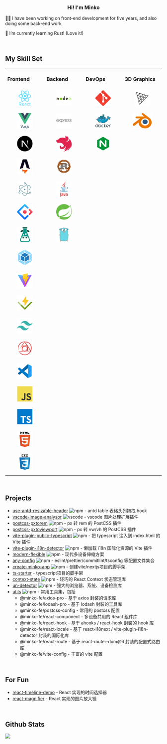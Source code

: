
### <div align="center">Hi! I'm Minko</div>  
  

🧑‍💻 I have been working on front-end development for five years, and also doing some back-end work  
  

🦀 I’m currently learning Rust! (Love it!)

<br/>  


## My Skill Set
<table><tr><td valign="top" width="25%">



### Frontend  
<div align="center">  
<!-- framework -->
<a href="https://reactjs.org/" target="_blank"><img style="margin: 10px" src="./assets/icons/react-original-wordmark.svg" alt="React" height="50" /></a>  
<a href="https://vuejs.org/" target="_blank"><img style="margin: 10px" src="./assets/icons/vuejs-original-wordmark.svg" alt="Vue.js" height="50" /></a>  
<a href="https://nextjs.org/" target="_blank"><img style="margin: 10px" src="./assets/icons/nextjs.png" alt="NextJS" height="50" /></a>  
<a href="https://www.astro.build/" target="_blank"><img style="margin: 10px" src="./assets/icons/astro.svg" alt="Astro" height="50" /></a>
<a href="https://www.electronjs.org/" target="_blank"><img style="margin: 10px" src="./assets/icons/electron-original.svg" alt="Electron" height="50" /></a>  
<!-- UI framework -->
<a href="https://ant.design/" target="_blank"><img style="margin: 10px" src="./assets/icons/antd.svg" alt="Ant Design" height="50" /></a>
<!-- i18next -->
<a href="https://www.i18next.com/" target="_blank"><img style="margin: 10px" src="./assets/icons/i18n.png" alt="i18next" height="50" /></a>
<!-- bundler -->
<a href="https://webpack.js.org/" target="_blank"><img style="margin: 10px" src="./assets/icons/webpack-original.svg" alt="Webpack" height="50" /></a>
<a href="https://vitejs.dev/" target="_blank"><img style="margin: 10px" src="./assets/icons/vite.svg" alt="Vite" height="50" /></a>
<!-- test -->
<a href="https://vitest.dev/" target="_blank"><img style="margin: 10px" src="./assets/icons/vitest.svg" alt="Vitest" height="50" /></a>
<!-- css framework -->
<a href="https://tailwindcss.com/" target="_blank"><img style="margin: 10px" src="./assets/icons/tailwindcss.svg" alt="Tailwind CSS" height="50" /></a>
<a href="https://postcss.org/" target="_blank"><img style="margin: 10px" src="./assets/icons/postcss.svg" alt="PostCSS" height="50" /></a>
<!-- vscode -->
<a href="https://code.visualstudio.com/" target="_blank"><img style="margin: 10px" src="./assets/icons/vscode.svg" alt="VS Code" height="50" /></a>
<!-- basic -->
<a href="https://www.javascript.com/" target="_blank"><img style="margin: 10px" src="./assets/icons/javascript-original.svg" alt="JavaScript" height="50" /></a>  
<a href="https://www.typescriptlang.org/" target="_blank"><img style="margin: 10px" src="./assets/icons/typescript-original.svg" alt="TypeScript" height="50" /></a>  
<a href="https://en.wikipedia.org/wiki/HTML5" target="_blank"><img style="margin: 10px" src="./assets/icons/html5-original-wordmark.svg" alt="HTML5" height="50" /></a>  
<a href="https://www.w3schools.com/css/" target="_blank"><img style="margin: 10px" src="./assets/icons/css3-original-wordmark.svg" alt="CSS3" height="50" /></a>  
</div>

</td><td valign="top" width="25%">



### Backend  
<div align="center">  
<!-- js -->
<a href="https://nodejs.org/" target="_blank"><img style="margin: 10px" src="./assets/icons/nodejs-original-wordmark.svg" alt="Node.js" height="50" /></a>  
<a href="https://expressjs.com/" target="_blank"><img style="margin: 10px" src="./assets/icons/express-original-wordmark.svg" alt="Express.js" height="50" /></a> 
<a href="https://nestjs.com/" target="_blank"><img style="margin: 10px" src="./assets/icons/nestjs.svg" alt="NestJS" height="50" /></a>
<!-- rust -->
<a href="https://www.rust-lang.org/" target="_blank"><img style="margin: 10px" src="./assets/icons/rust.svg" alt="Rust" height="50" /></a>  
<!-- java -->
<a href="https://www.java.com/" target="_blank"><img style="margin: 10px" src="./assets/icons/java-original-wordmark.svg" alt="Java" height="50" /></a>  
<a href="https://docs.spring.io/spring-framework/docs/3.0.x/reference/expressions.html#:~:text=The%20Spring%20Expression%20Language%20(SpEL,and%20basic%20string%20templating%20functionality." target="_blank"><img style="margin: 10px" src="./assets/icons/springio-icon.svg" alt="Spring" height="50" /></a>  
<!-- go -->
<a href="https://go.dev/" target="_blank"><img style="margin: 10px" src="./assets/icons/go.svg" alt="Golang" height="50" /></a>
</div>

</td><td valign="top" width="25%">


### DevOps  
<div align="center">  
<!-- git -->
<a href="https://github.com/" target="_blank"><img style="margin: 10px" src="./assets/icons/git-scm-icon.svg" alt="Git" height="50" /></a>  
<!-- docker -->
<a href="https://www.docker.com/" target="_blank"><img style="margin: 10px" src="./assets/icons/docker-original-wordmark.svg" alt="Docker" height="50" /></a> 
<!-- nginx -->
<a href="https://nginx.org/" target="_blank"><img style="margin: 10px" src="./assets/icons/nginx.svg" alt="Nginx" height="50" /></a>
</div>

</td><td valign="top" width="25%">

### 3D Graphics

<div align="center">
<!-- Threejs -->
<a href="https://threejs.org/" target="_blank"><img style="margin: 10px" src="./assets/icons/threejs.png" alt="Three.js" height="50" /></a>
<!-- blender -->
<a href="https://www.blender.org/" target="_blank"><img style="margin: 10px" src="./assets/icons/blender.png" alt="Blender" height="50" /></a>
</div>
</td></tr></table>  

<br/>  

## Projects

- [use-antd-resizable-header](https://github.com/hemengke1997/use-antd-resizable-header) <img alt="npm" src="https://img.shields.io/npm/v/use-antd-resizable-header?labelColor=rgb(104%2C%20104%2C%20104)&color=rgb(20%20158%20202%2F%201)"> - antd table 表格头列拖拽 hook
- [vscode-image-analysor](https://marketplace.visualstudio.com/items?itemName=minko.image-analysor) <img alt="vscode" src="https://img.shields.io/visual-studio-marketplace/v/minko.image-analysor?labelColor=rgb(104%2C%20104%2C%20104)&color=rgb(20%20158%20202%2F%201)
" /> - vscode 图片处理扩展插件
- [postcss-pxtorem](https://github.com/hemengke1997/postcss-pxtorem) <img alt="npm" src="https://img.shields.io/npm/v/@minko-fe/postcss-pxtorem?labelColor=rgb(104%2C%20104%2C%20104)&color=rgb(20%20158%20202%2F%201)"> - px 转 rem 的 PostCSS 插件
- [postcss-pxtoviewport](https://github.com/hemengke1997/postcss-pxtoviewport) <img alt="npm" src="https://img.shields.io/npm/v/@minko-fe/postcss-pxtoviewport?labelColor=rgb(104%2C%20104%2C%20104)&color=rgb(20%20158%20202%2F%201)"> - px 转 vw/vh 的 PostCSS 插件
- [vite-plugin-public-typescript](https://github.com/hemengke1997/vite-plugin-public-typescript) <img alt="npm" src="https://img.shields.io/npm/v/vite-plugin-public-typescript?labelColor=rgb(104%2C%20104%2C%20104)&color=rgb(20%20158%20202%2F%201)"> - 把 typescript 注入到 index.html 的 Vite 插件
- [vite-plugin-i18n-detector](https://github.com/hemengke1997/vite-plugin-i18n-detector) <img alt="npm" src="https://img.shields.io/npm/v/vite-plugin-i18n-detector?labelColor=rgb(104%2C%20104%2C%20104)&color=rgb(20%20158%20202%2F%201)"> - 懒加载 i18n 国际化资源的 Vite 插件
- [modern-flexible](https://github.com/hemengke1997/modern-flexible) <img alt="npm" src="https://img.shields.io/npm/v/modern-flexible?labelColor=rgb(104%2C%20104%2C%20104)&color=rgb(20%20158%20202%2F%201)"> - 现代多设备伸缩方案
- [any-config](https://github.com/hemengke1997/any-config) <img alt="npm" src="https://img.shields.io/npm/v/@minko-fe/eslint-config?labelColor=rgb(104%2C%20104%2C%20104)&color=rgb(20%20158%20202%2F%201)"> - eslint/prettier/commitlint/tsconfig 等配置文件集合
- [create-minko-app](https://www.npmjs.com/package/create-minko-app) <img alt="npm" src="https://img.shields.io/npm/v/create-minko-app?labelColor=rgb(104%2C%20104%2C%20104)&color=rgb(20%20158%20202%2F%201)"> - 创建vite/nextjs项目的脚手架
- [ts-starter](https://github.com/hemengke1997/ts-starter) - typescript项目的脚手架
- [context-state](https://github.com/hemengke1997/context-state) <img alt="npm" src="https://img.shields.io/npm/v/context-state?labelColor=rgb(104%2C%20104%2C%20104)&color=rgb(20%20158%20202%2F%201)"> - 轻巧的 React Context 状态管理库
- [un-detector](https://github.com/hemengke1997/un-detector) <img alt="npm" src="https://img.shields.io/npm/v/un-detector?labelColor=rgb(104%2C%20104%2C%20104)&color=rgb(20%20158%20202%2F%201)"> - 强大的浏览器、系统、设备检测库
- [utils](https://github.com/hemengke1997/util) <img alt="npm" src="https://img.shields.io/npm/v/@minko-fe/axios-pro?labelColor=rgb(104%2C%20104%2C%20104)&color=rgb(20%20158%20202%2F%201)"> - 常用工具集，包括
  - @minko-fe/axios-pro - 基于 axios 封装的请求库
  - @minko-fe/lodash-pro - 基于 lodash 封装的工具库
  - @minko-fe/postcss-config - 常用的 postcss 配置
  - @minko-fe/react-component - 多设备共用的 React 组件库
  - @minko-fe/react-hook - 基于 ahooks / react-hook 封装的 hook 库
  - @minko-fe/react-locale - 基于 react-i18next / vite-plugin-i18n-detector 封装的国际化库
  - @minko-fe/react-route - 基于 react-router-dom@6 封装的配置式路由库
  - @minko-fe/vite-config - 丰富的 vite 配置


<br/>  

## For Fun

- [react-timeline-demo](https://hemengke1997.github.io/react-timeline-demo/) - React 实现的时间选择器
- [react-magnifier](https://hemengke1997.github.io/react-magnifier/) - React 实现的图片放大镜

<br/>  
  
## Github Stats  
<div align="left"><img src="https://github-readme-stats.vercel.app/api?username=hemengke1997&show_icons=true&count_private=true&hide_border=true&theme=dark" align="left" /></div>  

<br/> 

